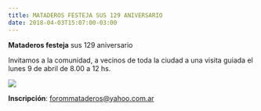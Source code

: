 ```yaml
---
title: MATADEROS FESTEJA SUS 129 ANIVERSARIO
date: 2018-04-03T15:07:00-03:00
---
```


**Mataderos festeja** sus 129 aniversario

Invitamos a la comunidad, a vecinos de toda la ciudad a una visita guiada el lunes 9 de abril de 8.00 a 12 hs.

[![](https://blogger.googleusercontent.com/img/b/R29vZ2xl/AVvXsEgvpmUZ9oDti_xWzMDE65mjQRep3fMJo4oHuK3okmOC3JQ3Wxr_9jcTAuUM5X0JgD9BpclMjyDywfXl1tJmlvezGAZ1hGKOHEWLRJUU2zfObDvkDORO0lSVaAeoWqT0NcMIgGTOR8zke03D/s640/Programa+ultimo+visita+guiada+9+de+abril+2018.jpg)](https://blogger.googleusercontent.com/img/b/R29vZ2xl/AVvXsEgvpmUZ9oDti_xWzMDE65mjQRep3fMJo4oHuK3okmOC3JQ3Wxr_9jcTAuUM5X0JgD9BpclMjyDywfXl1tJmlvezGAZ1hGKOHEWLRJUU2zfObDvkDORO0lSVaAeoWqT0NcMIgGTOR8zke03D/s1600/Programa+ultimo+visita+guiada+9+de+abril+2018.jpg)

**Inscripción**: forommataderos@yahoo.com.ar